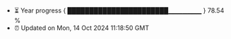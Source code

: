 - ⏳ Year progress { ███████████████████████▁▁▁▁▁▁▁ } 78.54 %
- ⏰ Updated on Mon, 14 Oct 2024 11:18:50 GMT

